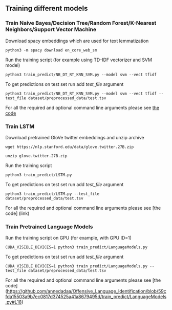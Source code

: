 ## Training different models

### Train Naive Bayes/Decision Tree/Random Forest/K-Nearest Neighbors/Support Vector Machine

Download spacy embeddings which are used for text lemmatization

```
python3 -m spacy download en_core_web_sm
```

Run the training script (for example using TD-IDF vectorizer and SVM model)
```
python3 train_predict/NB_DT_RT_KNN_SVM.py --model svm --vect tfidf
```

To get predictions on test set run add _test_file_ argument
```
python3 train_predict/NB_DT_RT_KNN_SVM.py --model svm --vect tfidf --test_file dataset/preprocessed_data/test.tsv
```

For all the required and optional command line arguments please see [the code](https://github.com/annedadaa/Offensive_Language_Identification/blob/954ab945d65b8383fa3f9ecf654118f0793e71d0/train_predict/NB_DT_RT_KNN_SVM.py#L32)

### Train LSTM
Download pretrained GloVe twitter embeddings and unzip archive

```
wget https://nlp.stanford.edu/data/glove.twitter.27B.zip
```
```
unzip glove.twitter.27B.zip
```
Run the training script
```
python3 train_predict/LSTM.py
```
To get predictions on test set run add _test_file_ argument
```
python3 train_predict/LSTM.py --test_file dataset/preprocessed_data/test.tsv

```

For all the required and optional command line arguments please see [the code] (link)

### Train Pretrained Language Models
Run the training script on GPU (for example, with GPU ID=1)

```
CUDA_VISIBLE_DEVICES=1 python3 train_predict/LanguageModels.py
```
To get predictions on test set run add _test_file_ argument

```
CUDA_VISIBLE_DEVICES=1 python3 train_predict/LanguageModels.py --test_file dataset/preprocessed_data/test.tsv
```
For all the required and optional command line arguments please see [the code] (https://github.com/annedadaa/Offensive_Language_Identification/blob/59cfda15503a9b7ec0817d374525a41a8679495d/train_predict/LanguageModels.py#L18)

